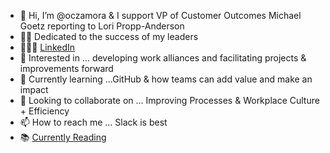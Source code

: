 - 👋 Hi, I’m @oczamora & I support VP of Customer Outcomes Michael Goetz reporting to Lori Propp-Anderson
- 💪🏼 Dedicated to the success of my leaders
- 👩🏼‍💻 [LinkedIn](https://www.linkedin.com/in/oczamora/)
- 👀 Interested in ... developing work alliances and facilitating projects & improvements forward 
- 🌱 Currently learning ...GitHub & how teams can add value and make an impact
- 💞️ Looking to collaborate on ... Improving Processes & Workplace Culture + Efficiency
- 📫 How to reach me ... Slack is best 
- 📚 [Currently Reading](https://jamesclear.com/atomic-habits)
<!---
oczamora/oczamora is a ✨ special ✨ repository because its `README.md` (this file) appears on your GitHub profile.
You can click the Preview link to take a look at your changes.
--->
